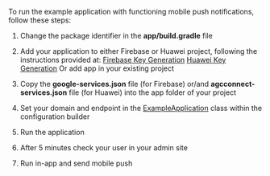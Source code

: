 
To run the example application with functioning mobile push notifications, follow these steps:

1) Change the package identifier in the **app/build.gradle** file

2) Add your application to either Firebase or Huawei project, following the instructions provided at:
[Firebase Key Generation](https://developers.mindbox.ru/docs/firebase-get-keys)
[Huawei Key Generation](https://developers.mindbox.ru/docs/huawei-get-keys)
Or add app in your existing project

3) Copy the **google-services.json** file (for Firebase) or/and **agcconnect-services.json** file (for Huawei) into the app folder of your project

4) Set your domain and endpoint in the [ExampleApplication](https://github.com/mindbox-cloud/android-sdk/blob/4cfe5d697d567630e9641c8480432fbb409c1200/example/app/src/main/java/com/mindbox/example/ExampleApplication.kt) class within the configuration builder

5) Run the application

6) After 5 minutes check your user in your admin site

7) Run in-app and send mobile push